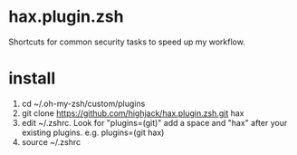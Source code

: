 # hax.plugin.zsh
Shortcuts for common security tasks to speed up my workflow.

# install
1) cd ~/.oh-my-zsh/custom/plugins
2) git clone https://github.com/highjack/hax.plugin.zsh.git hax
3) edit ~/.zshrc. Look for "plugins=(git)" add a space and "hax" after your existing plugins.
e.g. plugins=(git hax)
4) source ~/.zshrc
